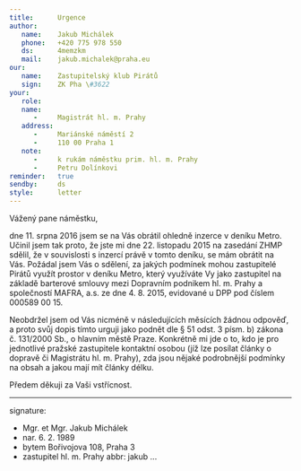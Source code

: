 ```yaml
---
title:      Urgence
author:
   name:    Jakub Michálek
   phone:   +420 775 978 550
   ds:      4memzkm
   mail:    jakub.michalek@praha.eu
our:
   name:    Zastupitelský klub Pirátů
   sign:    ZK Pha \#3622
your:
   role:    
   name:
      -     Magistrát hl. m. Prahy
   address:
      -     Mariánské náměstí 2
      -     110 00 Praha 1
   note:
      -     k rukám náměstku prim. hl. m. Prahy
      -     Petru Dolínkovi
reminder:   true
sendby:     ds
style:      letter
---
```



Vážený pane náměstku,

dne 11. srpna 2016 jsem se na Vás obrátil ohledně inzerce v deníku Metro. Učinil jsem tak proto, že jste mi dne 22. listopadu 2015 na zasedání ZHMP sdělil, že v souvislosti s inzercí právě v tomto deníku, se mám obrátit na Vás. Požádal jsem Vás o sdělení, za jakých podmínek mohou zastupitelé Pirátů využít prostor v deníku Metro, který využíváte Vy jako zastupitel na základě barterové smlouvy mezi Dopravním podnikem hl. m. Prahy a společností MAFRA, a.s. ze dne 4. 8. 2015, evidované u DPP pod číslem 000589 00 15. 

Neobdržel jsem od Vás nicméně v následujících měsících žádnou odpověď, a proto svůj dopis tímto urguji jako podnět dle § 51 odst. 3 písm. b) zákona č. 131/2000 Sb., o hlavním městě Praze. Konkrétně mi jde o to, kdo je pro jednotlivé pražské zastupitele kontaktní osobou (jíž lze posílat články o dopravě či Magistrátu hl. m. Prahy), zda jsou nějaké podrobnější podmínky na obsah a jakou mají mít články délku.

Předem děkuji za Vaši vstřícnost.

---
signature:
  - Mgr. et Mgr. Jakub Michálek
  - nar. 6. 2. 1989
  - bytem Bořivojova 108, Praha 3
  - zastupitel hl. m. Prahy
abbr:       jakub
...

